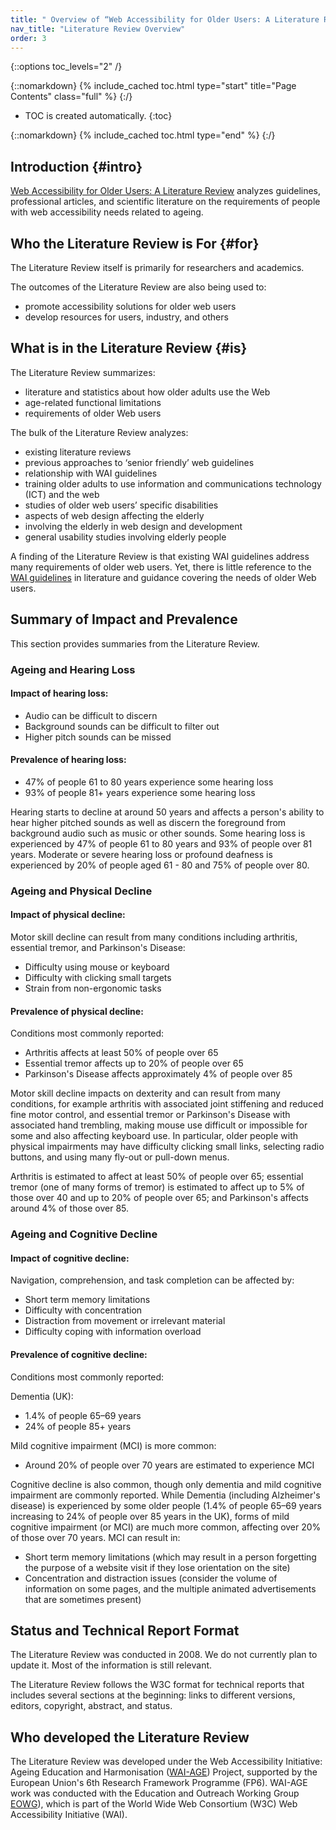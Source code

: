 ```yaml
---
title: " Overview of “Web Accessibility for Older Users: A Literature Review”"
nav_title: "Literature Review Overview"
order: 3
---
```


{::options toc_levels="2" /}

{::nomarkdown}
{% include_cached toc.html type="start" title="Page Contents" class="full" %}
{:/}

-   TOC is created automatically.
{:toc}

{::nomarkdown}
{% include_cached toc.html type="end" %}
{:/}

## Introduction {#intro}

[Web Accessibility for Older Users: A Literature Review](http://www.w3.org/TR/wai-age-literature/) analyzes guidelines, professional articles, and scientific literature on the requirements of people with web accessibility needs related to ageing.

## Who the Literature Review is For {#for}

The Literature Review itself is primarily for researchers and academics.

The outcomes of the Literature Review are also being used to:

- promote accessibility solutions for older web users
- develop resources for users, industry, and others

## What is in the Literature Review {#is}

The Literature Review summarizes:

- literature and statistics about how older adults use the Web
- age-related functional limitations
- requirements of older Web users

The bulk of the Literature Review analyzes:

-   existing literature reviews
-   previous approaches to ‘senior friendly’ web guidelines
-   relationship with WAI guidelines
-   training older adults to use information and communications technology (ICT) and the web
-   studies of older web users’ specific disabilities
-   aspects of web design affecting the elderly
-   involving the elderly in web design and development
-   general usability studies involving elderly people

A finding of the Literature Review is that existing WAI guidelines address many requirements of older web users. Yet, there is little reference to the [WAI guidelines](https://www.w3.org/WAI/guid-tech.html) in literature and guidance covering the needs of older Web users.

## Summary of Impact and Prevalence

This section provides summaries from the Literature Review.

### Ageing and Hearing Loss

#### Impact of hearing loss:

* Audio can be difficult to discern
* Background sounds can be difficult to filter out
* Higher pitch sounds can be missed

#### Prevalence of hearing loss:

* 47% of people 61 to 80 years experience some hearing loss
* 93% of people 81+ years experience some hearing loss

Hearing starts to decline at around 50 years and affects a person's ability to hear higher pitched sounds as well as discern the foreground from background audio such as music or other sounds. Some hearing loss is experienced by 47% of people 61 to 80 years and 93% of people over 81 years. Moderate or severe hearing loss or profound deafness is experienced by 20% of people aged 61 - 80 and 75% of people over 80.

### Ageing and Physical Decline

#### Impact of physical decline:

Motor skill decline can result from many conditions including arthritis, essential tremor, and Parkinson's Disease:

-   Difficulty using mouse or keyboard
-   Difficulty with clicking small targets
-   Strain from non-ergonomic tasks

#### Prevalence of physical decline:

Conditions most commonly reported:

-   Arthritis affects at least 50% of people over 65
-   Essential tremor affects up to 20% of people over 65
-   Parkinson's Disease affects approximately 4% of people over 85

Motor skill decline impacts on dexterity and can result from many conditions, for example arthritis with associated joint stiffening and
reduced fine motor control, and essential tremor or Parkinson's Disease with associated hand trembling, making mouse use difficult or impossible for some and also affecting keyboard use. In particular, older people with physical impairments may have difficulty clicking small links, selecting radio buttons, and using many fly-out or pull-down menus.

Arthritis is estimated to affect at least 50% of people over 65; essential tremor (one of many forms of tremor) is estimated to affect up to 5% of those over 40 and up to 20% of people over 65; and Parkinson's affects around 4% of those over 85.

### Ageing and Cognitive Decline

#### Impact of cognitive decline:

Navigation, comprehension, and task completion can be affected by:

-   Short term memory limitations
-   Difficulty with concentration
-   Distraction from movement or irrelevant material
-   Difficulty coping with information overload

#### Prevalence of cognitive decline:

Conditions most commonly reported:

Dementia (UK):

-   1.4% of people 65–69 years
-   24% of people 85+ years

Mild cognitive impairment (MCI) is more common:

-   Around 20% of people over 70 years are estimated to experience MCI

Cognitive decline is also common, though only dementia and mild cognitive impairment are commonly reported. While Dementia (including
Alzheimer's disease) is experienced by some older people (1.4% of people 65–69 years increasing to 24% of people over 85 years in the UK), forms of mild cognitive impairment (or MCI) are much more common, affecting over 20% of those over 70 years. MCI can result in:

-   Short term memory limitations (which may result in a person forgetting the purpose of a website visit if they lose orientation
    on the site)
-   Concentration and distraction issues (consider the volume of information on some pages, and the multiple animated advertisements
    that are sometimes present)
    
## Status and Technical Report Format

The Literature Review was conducted in 2008. We do not currently plan to update it. Most of the information is still relevant.

The Literature Review follows the W3C format for technical reports that includes several sections at the beginning: links to different versions, editors, copyright, abstract, and status.


## Who developed the Literature Review

The Literature Review was developed under the Web Accessibility Initiative: Ageing Education and Harmonisation ([WAI-AGE](http://www.w3.org/WAI/WAI-AGE/)) Project, supported by the European Union's 6th Research Framework Programme (FP6). WAI-AGE work was conducted with the Education and Outreach Working Group [EOWG](https://www.w3.org/WAI/EO/)), which is part of the World Wide Web Consortium (W3C) Web Accessibility Initiative (WAI).
